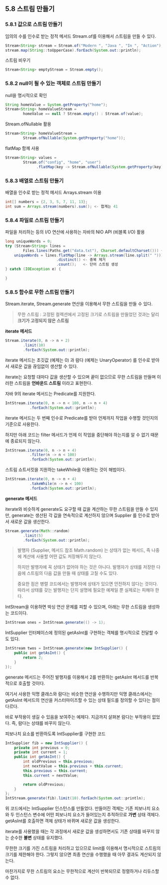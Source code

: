 ## 5.8 스트림 만들기

### 5.8.1 값으로 스트림 만들기
임의의 수를 인수로 받는 정적 메서드 Stream.of를 이용해서 스트림을 만들 수 있다.

```java
Stream<String> stream = Stream.of("Modern ", "Java ", "In ", "Action");
stream.map(String::toUpperCase).forEach(System.out::println);
```

스트림 비우기

```java
Stream<String> emptyStream = Stream.empty();
```

### 5.8.2 null이 될 수 있는 객체로 스트림 만들기
null을 명시적으로 확인

```java
String homeValue = System.getProperty("home");
Stream<String> homeValueStream = 
        homeValue == null ? Stream.empty() : Stream.of(value);
```

Stream.ofNullable 활용

```java
Stream<String> homeValueStream = 
        Stream.ofNullable(System.getProperty("home"));
```

flatMap 함께 사용

```java
Stream<String> values =
        Stream.of("config", "home", "user")
              .flatMap(key -> Stream.ofNullable(System.getProperty(key)));
```

### 5.8.3 배열로 스트림 만들기
배열을 인수로 받는 정적 메서드 Arrays.stream 이용

```java
int[] numbers = {2, 3, 5, 7, 11, 13};
int sum = Arrays.stream(numbers).sum(); <- 합계는 41
```

### 5.8.4 파일로 스트림 만들기
파일을 처리하는 등의 I/O 연산에 사용하는 자바의 NIO API (비블록 I/O) 활용

```java
long uniqueWords = 0;
try (Stream<String> lines =
        Files.lines(Paths.get("data.txt"), Charset.defaultCharset())) { <- 스트림은 자원을 자동으로 해제할 수 있는 AutoCloseable이므로 try-finally가 필요없다.
    uniqueWords = lines.flatMap(line -> Arrays.stream(line.split(" "))) <- 고유 단어 수 계산
                       .distinct() <- 중복 제거
                       .count();   <- 단어 스트림 생성
} catch (IOException e) {
    
}
```

### 5.8.5 함수로 무한 스트림 만들기
Stream.iterate, Stream.generate 연산을 이용해서 무한 스트림을 만들 수 있다.
> 무한 스트림 : 고정된 컬렉션에서 고정된 크기로 스트림을 만들었던 것과는 달리 **크기가 고정되지 않은 스트림**

**iterate 메서드**

```java
Stream.iterate(0, n -> n + 2)
		.limit(10)
		.forEach(System.out::println);
```

iterate 메서드는 초깃값 (예제는 0) 과 람다 (예제는 UnaryOperator<T>) 를 인수로 받아서 새로운 값을 끊임없이 생산할 수 있다.

iterate는 요청할 대마다 값을 생산할 수 있으며 끝이 없으므로 무한 스트림을 만들며 이러한 스트림을 **언바운드 스트림** 이라고 표현한다.

자바 9의 iterate 메서드는 Predicate를 지원한다.

```java
IntStream.iterate(0, n -> n < 100, n -> n + 4)
		   .forEach(System.out::println);
```

iterate 메서드는 두 번째 인수로 Predicate를 받아 언제까지 작업을 수행할 것인지의 기준으로 사용한다.

하지만 아래 코드는 filter 메서드가 언제 이 작업을 중단해야 하는지를 알 수 없기 때문에 종료되지 않는다.

```java
IntStream.iterate(0, n -> n + 4)
		   .filter(n -> n < 100)
		   .forEach(System.out::println);
```

스트림 쇼트서킷을 지원하는 takeWhile을 이용하는 것이 해법이다.

```java
IntStream.iterate(0, n -> n + 4)
		   .takeWhile(n -> n < 100)
		   .forEach(System.out::println);
```

**generate 메서드**

iterate와 비슷하게 generate도 요구할 때 값을 계산하는 무한 스트림을 만들 수 있지만,  generate는 생산된 각 값을 연속적으로 계산하지 않으며 Supplier<T> 를 인수로 받아서 새로운 값을 생산한다.

```java
Stream.generate(Math::random)
		.limit(5)
		.forEach(System.out::println);
```

> 발행자 (Supplier, 메서드 참조 Math.random) 는 상태가 없는 메서드, 즉 나중에 계산에 사용할 어떤 값도 저장해두지 않는다.
> 
> 하지만 발행자에 꼭 상태가 없어야 하는 것은 아니다. 발행자가 상태를 저장한 다음에 스트림의 다음 값을 만들 때 상태를 고칠 수도 있다.
> 
> 중요한 점은 병렬 코드에서는 발행자에 상태가 있으면 안전하지 않다는 것이다. 따라서 상태를 갖는 발행자는 단지 설명에 필요한 예제일 뿐 실제로는 피해야 한다.

IntStream을 이용하면 박싱 연산 문제를 피할 수 있으며, 아래는 무한 스트림을 생성하는 코드이다.

```java
IntStream ones = IntStream.generate(() -> 1);
```

IntSupplier 인터페이스에 정의된 getAsInt를 구현하는 객체를 명시적으로 전달할 수도 있다.

```java
IntStream twos = IntStream.generate(new IntSupplier() {
	public int getAsInt() {
		return 2;
	}
});
```

generate 메서드는 주어진 발행자를 이용해서 2를 반환하는 getAsInt 메서드를 반복적으로 호출할 것이다.

여기서 사용한 익명 클래스와 람다는 비슷한 연산을 수행하지만 익명 클래스에서는 getAsInt 메서드의 연산을 커스터마이즈할 수 있는 상태 필드를 정의할 수 있다는 점이 다르다.

바로 부작용이 생길 수 있음을 보여주는 예제다. 지금까지 살펴본 람다는 부작용이 없었다. 즉, 람다는 상태를 바꾸지 않는다.

피보나치 요소를 반환하도록 IntSupplier를 구현한 코드

```java
IntSupplier fib = new IntSupplier() {
	private int previous = 0;
	private int current = 1;
	public int getAsInt() {
		int oldPrevious = this.previous;
		int nextValue = this.previous + this.current;
		this.previous = this.current;
		this.current = nextValue;

		return oldPrevious;
	}
};
IntStream.generate(fib).limit(10).forEach(System.out::println);
```

위 코드에서는 IntSupplier 인스턴스를 만들었다. 만들어진 객체는 기존 피보나치 요소와 두 인스턴스 변수에 어떤 피보나치 요소가 들어있는지 추적하므로 **가변** 상태 객체다. getAsInt를 호출하면 객체 상태가 바뀌며 새로운 값을 생성한다.

iterate를 사용했을 때는 각 과정에서 새로운 값을 생성하면서도 기존 상태를 바꾸지 않는 순수한 **불변** 상태를 유지했다.

무한한 크기를 가진 스트림을 처리하고 있으므로 limit를 이용해서 명시적으로 스트림의 크기를 제한해야 한다. 그렇지 않으면 최종 연산을 수행했을 때 아무 결과도 계산되지 않는다.

마찬가지로 무한 스트림의 요소는 무한적으로 계산이 반복되므로 정렬하거나 리듀스할 수 없다.
